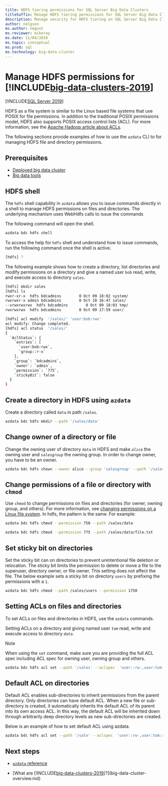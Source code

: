 ```yaml
---
title: HDFS tiering permissions for SQL Server Big Data Clusters
titleSuffix: Manage HDFS tiering permissions for SQL Server Big Data Clusters
description: Manage security for HDFS tiering on SQL Server Big Data Clusters like permissions on other Linux-based systems.
author: nelgson
ms.author: negust
ms.reviewer: mikeray
ms.date: 11/04/2019
ms.topic: conceptual
ms.prod: sql
ms.technology: big-data-cluster
---
```


# Manage HDFS permissions for [!INCLUDE[big-data-clusters-2019](../includes/ssbigdataclusters-ss-nover.md)]

[!INCLUDE[SQL Server 2019](../includes/applies-to-version/sqlserver2019.md)]

HDFS as a file system is similar to the Linux based file systems that use POSIX for file permissions. In addition to the traditional POSIX permissions model, HDFS also supports POSIX access control lists (ACL). For more information, see the [Apache Hadoop article about ACLs](https://hadoop.apache.org/docs/current/hadoop-project-dist/hadoop-hdfs/HdfsPermissionsGuide.html#ACLs_.28Access_Control_Lists.29).

The following sections provide examples of how to use the `azdata` CLI to for managing HDFS file and directory permissions.

## Prerequisites

- [Deployed big data cluster](deployment-guidance.md)
- [Big data tools](deploy-big-data-tools.md)
  
## HDFS shell

The `hdfs` shell capability in `azdata` allows you to issue commands directly in a shell to manage HDFS permissions on files and directories. The underlying mechanism uses WebHdfs calls to issue the commands

The following command will open the shell.

```bash
azdata bdc hdfs shell
```

To access the help for `hdfs` shell and understand how to issue commands, run the following command once the shell is active.

```bash
[hdfs] ?
```

The following example shows how to create a directory, list directories and modify permissions on a directory and give a named user `bob` read, write, and execute access to directory `sales`.

```bash
[hdfs] mkdir sales
[hdfs] ls
rwxr-xr-x  hdfs bdcadmins        0 Oct 09 18:02 system/
rwxrwxr-x admin bdcadmins        0 Oct 10 16:47 sales/
--xrwxrwxrwx  hdfs bdcadmins        0 Oct 09 18:03 tmp/
rwxrwxrwx  hdfs bdcadmins        0 Oct 09 17:59 user/

[hdfs] acl modify  '/sales/' 'user:bob:rwx'
acl modify: Change completed.
[hdfs] acl status  '/sales/'
{
  `AclStatus`: {
    `entries`: [
      `user:bob:rwx`,
      `group::r-x`
    ],
    `group`: `bdcadmins`,
    `owner`: `admin`,
    `permission`: `775`,
    `stickyBit`: false
  }
}
```

## Create a directory in HDFS using `azdata`

Create a directory called `data` in path `/sales`.

```bash
azdata bdc hdfs mkdir --path '/sales/data'
```

## Change owner of a directory or file

Change the owning user of directory `data` in HDFS and make *`alice`* the owning user and *`salesgroup`* the owning group. In order to change owner, you have to be an owner.

```bash
azdata bdc hdfs chown --owner alice --group 'salesgroup' --path '/sales/data'
```

## Change permissions of a file or directory with `chmod`

Use `chmod` to change permissions on files and directories (for owner, owning group, and others). For more information, see [changing permissions on a Linux file system](https://www.lifewire.com/uses-of-command-chmod-2201064). In hdfs, the pattern is the same. For example:

```bash
azdata bdc hdfs chmod --permission 750 --path /sales/data
```

```bash
azdata bdc hdfs chmod --permission 775 --path /sales/data/file.txt
```

## Set sticky bit on directories

Set the sticky bit can on directories to prevent unintentional file deletion or relocation. The sticky bit limits the permission to delete or move a file to the superuser, directory owner, or file owner. This setting does not affect the file. The below example sets a sticky bit on directory `users` by prefixing the permissions with a `1`.

```bash
azdata bdc hdfs chmod --path /sales/users --permission 1750
```

## Setting ACLs on files and directories

To set ACLs on files and directories in HDFS, use the `azdata` commands.

Setting ACLs on a directory and giving named user *`tom`* read, write and execute access to directory *`data`*. 

> [!NOTE]
> When using the `set` command, make sure you are providing the full ACL spec including ACL spec for owning user, owning group and others.

```bash
azdata bdc hdfs acl set --path '/sales' --aclspec  'user::rw-,user:tom:rwx,group::rw-,other::rw-'
```

## Default ACL on directories

Default ACL enables sub-directories to inherit permissions from the parent directory. Only directories can have default ACL. When a new file or sub-directory is created, it automatically inherits the default ACL of its parent into its own access ACL. In this way, the default ACL will be inherited down through arbitrarily deep directory levels as new sub-directories are created.

Below is an example of how to set default ACL using azdata.

```bash
azdata bdc hdfs acl set --path '/sale' --aclspec  'user::rw-,user:tom:rwx,group::rw-,other::rw-,default:group::rw-,default:user::rw-,default:other::rw-'
```

## Next steps

- [`azdata` reference](reference-azdata.md)

- [What are [!INCLUDE[big-data-clusters-2019](../includes/ssbigdataclusters-ver15.md)]?](big-data-cluster-overview.md)
